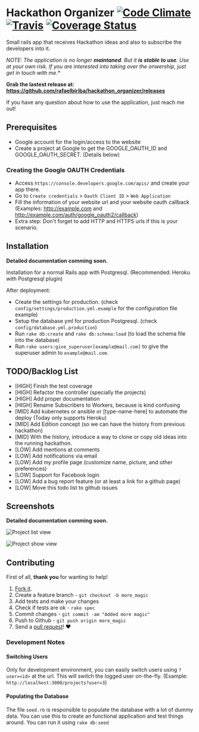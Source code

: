 # Hackathon Organizer [![Code Climate](https://codeclimate.com/github/rafaelbiriba/hackathon_organizer/badges/gpa.svg)](https://codeclimate.com/github/rafaelbiriba/hackathon_organizer) [![Travis](https://api.travis-ci.org/rafaelbiriba/hackathon_organizer.svg?branch=master)](https://travis-ci.org/rafaelbiriba/hackathon_organizer) [![Coverage Status](https://coveralls.io/repos/rafaelbiriba/hackathon_organizer/badge.svg?branch=master&service=github)](https://coveralls.io/github/rafaelbiriba/hackathon_organizer?branch=master)

Small rails app that receives Hackathon ideas and also to subscribe the developers into it.

**NOTE*: The application is no longer **maintaned**. But it **is stable to use**. Use at your own risk.
If you are interested into taking over the onwership, just get in touch with me.**

**Grab the lastest release at:
https://github.com/rafaelbiriba/hackathon_organizer/releases**

If you have any question about how to use the application, just reach me out!

## Prerequisites

- Google account for the login/access to the website
- Create a project at Google to get the GOOGLE_OAUTH_ID and GOOGLE_OAUTH_SECRET. (Details below)

### Creating the Google OAUTH Credentials

- Access `https://console.developers.google.com/apis/` and create your app there.
- Go to `Create credentials` > `Oauth Client ID` > `Web Application`
- Fill the information of your website url and your website oauth callback (Examples: http://example.com and http://example.com/auth/google_oauth2/callback)
- Extra step: Don't forget to add HTTP and HTTPS urls if this is your scenario.

## Installation

**Detailed documentation comming soon.**

Installation for a normal Rails app with Postgresql. (Recommended: Heroku with Postgresql plugin)

After deployment:
- Create the settings for production. (check `config/settings/production.yml.example` for the configuration file example)
- Setup the database yml for production Postgresql. (check `config/database.yml.production`)
- Run `rake db:create` and `rake db:schema:load` (to load the schema file into the database)
- Run `rake users:give_superuser[example@mail.com]` to give the superuser admin to `example@mail.com`.

## TODO/Backlog List

- [HIGH] Finish the test coverage
- [HIGH] Refactor the controller (specially the projects)
- [HIGH] Add proper documentation
- [HIGH] Rename Subscribers to Workers, because is kind confusing
- [MID] Add kubernetes or ansible or [type-name-here] to automate the deploy (Today only supports Heroku)
- [MID] Add Edition concept (so we can have the history from previous hackathon)
- [MID] With the history, introduce a way to clone or copy old ideas into the running hackathon.
- [LOW] Add mentions at comments
- [LOW] Add notifications via email
- [LOW] Add my profile page (customize name, picture, and other preferences)
- [LOW] Support for Facebook login
- [LOW] Add a bug report feature (or at least a link for a github page)
- [LOW] Move this todo list to github issues

## Screenshots

**Detailed documentation comming soon.**

![Project list view](https://github.com/rafaelbiriba/hackathon_organizer/blob/master/docs/images/list.png)

![Project show view](https://github.com/rafaelbiriba/hackathon_organizer/blob/master/docs/images/show.png)

## Contributing

First of all, **thank you** for wanting to help!

1. [Fork it](https://help.github.com/articles/fork-a-repo).
2. Create a feature branch - `git checkout -b more_magic`
3. Add tests and make your changes
4. Check if tests are ok - `rake spec`
5. Commit changes - `git commit -am "Added more magic"`
6. Push to Github - `git push origin more_magic`
7. Send a [pull request](https://help.github.com/articles/using-pull-requests)! :heart:

### Development Notes

#### Switching Users

Only for development environment, you can easily switch users using `?user=<id>` at the url. This will switch the logged user on-the-fly. (Example: `http://localhost:3000/projects?user=3`)

#### Populating the Database

The file `seed.rb` is responsible to populate the database with a lot of dummy data. You can use this to create an functional application and test things around. You can run it using `rake db:seed`
